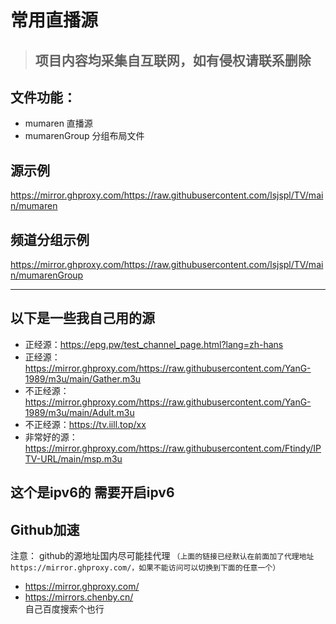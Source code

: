 # 常用直播源                       
 
>## 项目内容均采集自互联网，如有侵权请联系删除            

## 文件功能：                  
* mumaren  直播源        
* mumarenGroup  分组布局文件             

## 源示例             
https://mirror.ghproxy.com/https://raw.githubusercontent.com/lsjspl/TV/main/mumaren            

## 频道分组示例                               
https://mirror.ghproxy.com/https://raw.githubusercontent.com/lsjspl/TV/main/mumarenGroup           




---
## 以下是一些我自己用的源   
- 正经源：https://epg.pw/test_channel_page.html?lang=zh-hans   
- 正经源：https://mirror.ghproxy.com/https://raw.githubusercontent.com/YanG-1989/m3u/main/Gather.m3u   
- 不正经源：https://mirror.ghproxy.com/https://raw.githubusercontent.com/YanG-1989/m3u/main/Adult.m3u   
- 不正经源：https://tv.iill.top/xx    
- 非常好的源：https://mirror.ghproxy.com/https://raw.githubusercontent.com/Ftindy/IPTV-URL/main/msp.m3u    

## 这个是ipv6的 需要开启ipv6


## Github加速
注意： github的源地址国内尽可能挂代理
`（上面的链接已经默认在前面加了代理地址https://mirror.ghproxy.com/，如果不能访问可以切换到下面的任意一个）   ` 

- https://mirror.ghproxy.com/    
- https://mirrors.chenby.cn/    
自己百度搜索个也行    

